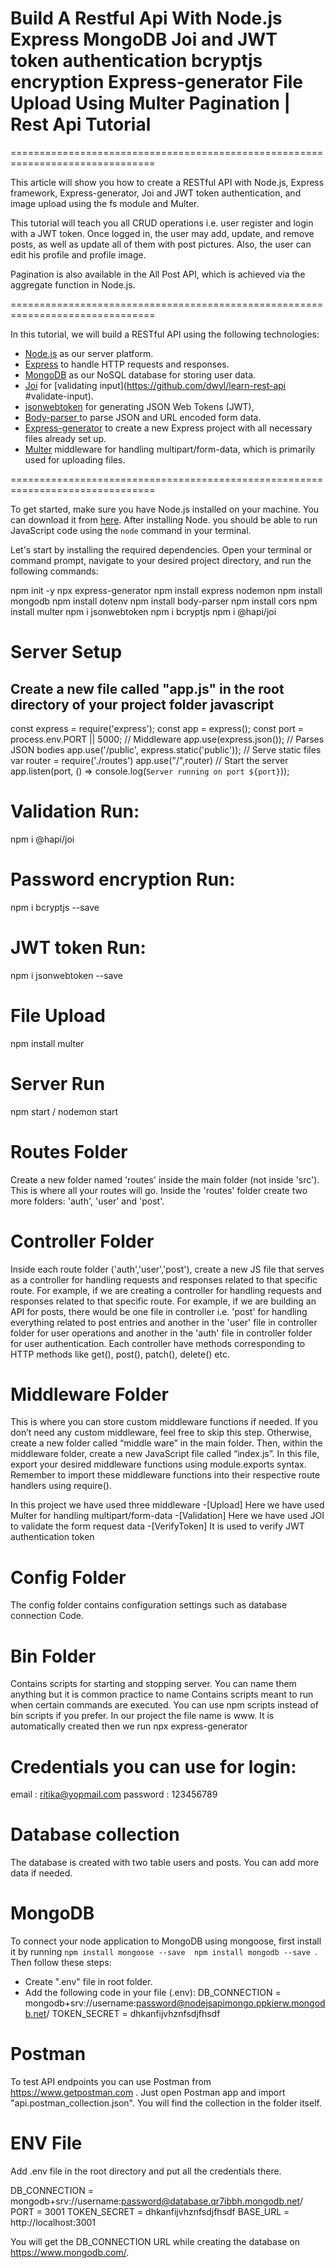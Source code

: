 # Build A Restful Api With Node.js Express MongoDB Joi and JWT token authentication bcryptjs encryption Express-generator File Upload Using Multer Pagination | Rest Api Tutorial 
===============================================================================

This article will show you how to create a RESTful API with Node.js, Express framework, Express-generator, Joi and JWT token authentication, and image upload using the fs module and Multer.


This tutorial will teach you all CRUD operations i.e. user register and login with a JWT token. Once logged in, the user may add, update, and remove posts, as well as update all of them with post pictures. Also, the user can edit his profile and profile image.

Pagination is also available in the All Post API, which is achieved via the aggregate function in Node.js.

===============================================================================

In this tutorial, we will build a RESTful API using the following technologies:
- [Node.js](https://nodejs.org/) as our server platform.
- [Express](http://expressjs.com/) to handle HTTP requests and responses.
- [MongoDB](https://www.mongodb.com/) as our NoSQL database for storing user data.
- [Joi](https://github.com/hapijs/joi) for [validating input](https://github.com/dwyl/learn-rest-api #validate-input).
- [jsonwebtoken](https://github.com/auth0/node-jsonwebtoken "Auth0's jsonwebtoken library") for generating JSON Web Tokens (JWT),
- [Body-parser ](https://github.com/expressjs/body-parser "Body Parser Middleware") to parse JSON and URL encoded form data.
- [Express-generator](http://expressjs.com/starter/generator.html) to create a new Express project with all necessary files already set up.
- [Multer](https://www.npmjs.com/package/multer) middleware for handling multipart/form-data, which is primarily used for uploading files. 

===============================================================================

To get started, make sure you have Node.js installed on your machine. You can download
it from [here](https://nodejs.org/en/download/). After installing Node.
you should be able to run JavaScript code using the `node` command in your terminal.</s>

Let's start by installing the required dependencies. Open your terminal or command prompt, navigate to your desired project directory, and run the following commands:

npm init -y
npx express-generator
npm install express nodemon 
npm install mongodb 
npm install dotenv
npm install body-parser 
npm install cors 
npm install multer
npm i jsonwebtoken 
npm i bcryptjs 
npm i @hapi/joi

# Server Setup
## Create a new file called "app.js" in the root directory of your project folder javascript
const express = require('express');
const app = express();
const port = process.env.PORT || 5000;
// Middleware
app.use(express.json()); // Parses JSON bodies
app.use('/public', express.static('public')); // Serve static files
var router = require('./routes')
app.use("/",router)
// Start the server
app.listen(port, () => console.log(`Server running on port ${port}`));

# Validation Run:
npm i @hapi/joi

# Password encryption Run:
npm i bcryptjs --save


# JWT token Run:
npm i jsonwebtoken --save

# File Upload
npm install multer

# Server Run
npm start / nodemon start


# Routes Folder
Create a new folder named 'routes' inside the main folder (not inside 'src'). This is
where all your routes will go. Inside the 'routes' folder create two more folders:
'auth', 'user' and 'post'. 

# Controller Folder
Inside each route folder ('auth','user','post'), create a new JS file that serves as
a controller for handling requests and responses related to that specific route. For example, if we are creating
a controller for handling requests and responses related to that specific route. For example,
if we are building an API for posts, there would be one file in controller i.e. 'post'
for handling everything related to post entries and another in the 'user' file in controller
folder for user operations and  another in the 'auth' file in controller
folder for user authentication. Each controller have methods corresponding
to HTTP methods like get(), post(), patch(), delete() etc. 

# Middleware Folder
This is where you can store custom middleware functions if needed. If you don’t need any
custom middleware, feel free to skip this step. Otherwise, create a new folder called “middle
ware” in the main folder. Then, within the middleware folder, create a new JavaScript file
called “index.js”. In this file, export your desired middleware functions using module.exports
syntax. Remember to import these middleware functions into their respective route handlers
using require().

In this project we have used three middleware 
-[Upload] Here we have used Multer for handling multipart/form-data
-[Validation] Here we have used JOI to validate the form request data
-[VerifyToken] It is used to verify JWT authentication token

# Config Folder
The config folder contains configuration settings such as database connection Code.

# Bin Folder
Contains scripts for starting and stopping server. You can name them anything but it is common practice to name
Contains scripts meant to run when certain commands are executed. You can use npm
scripts instead of bin scripts if you prefer. 
In our project the file name is www. It is automatically created then we run npx express-generator


# Credentials you can use for login:
email : ritika@yopmail.com
password : 123456789

# Database collection
The database is created with two table users and posts. You can add more data if needed.


# MongoDB
To connect your node application to MongoDB using mongoose, first install it by running `npm install mongoose --save 
npm install mongodb --save `. Then follow these steps:
- Create ".env" file in root folder.
- Add the following code in your file (.env):
DB_CONNECTION = mongodb+srv://username:password@nodejsapimongo.ppkierw.mongodb.net/
TOKEN_SECRET = dhkanfijvhznfsdjfhsdf

# Postman
To test API endpoints you can use Postman from https://www.getpostman.com . Just open Postman app and import "api.postman_collection.json". You will find the collection in the folder itself.</s>


# ENV File
Add .env file in the root directory and put all the credentials there.

DB_CONNECTION = mongodb+srv://username:password@database.qr7ibbh.mongodb.net/
PORT = 3001
TOKEN_SECRET = dhkanfijvhznfsdjfhsdf
BASE_URL = http://localhost:3001

You will get the DB_CONNECTION URL while creating the database on https://www.mongodb.com/.

